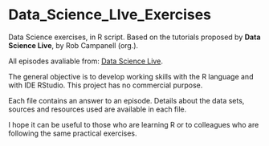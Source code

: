 # Data_Science_LIve_Exercises

Data Science exercises, in R script. 
Based on the tutorials proposed by **Data Science Live**, by Rob Campanell (org.).

All episodes avaliable from: [Data Science Live](http://datasciencelive.com/).

The general objective is to develop working skills with the R language and with IDE RStudio. 
This project has no commercial purpose.

Each file contains an answer to an episode. 
Details about the data sets, sources and resources used are available in each file.

I hope it can be useful to those who are learning R or to colleagues who are following the same practical exercises.